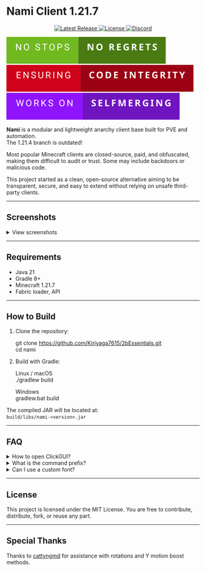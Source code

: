 # Nami Client 1.21.7

<p align="center">
  <a href="https://github.com/Kiriyaga7615/2bEssentials/releases">
    <img src="https://img.shields.io/github/v/release/Kiriyaga7615/2bEssentials?color=blue&label=Latest%20Release" alt="Latest Release" />
  </a>
  <a href="https://github.com/Kiriyaga7615/2bEssentials/blob/master/LICENSE">
    <img src="https://img.shields.io/github/license/Kiriyaga7615/2bEssentials?color=blue" alt="License" />
  </a>
  <a href="https://discord.gg/qy3eS42beW">
    <img src="https://img.shields.io/discord/your_discord_id_here?color=7289DA&label=Discord" alt="Discord" />
  </a>
</p>

![# badge](no-stops-no-regrets.svg)
![# badge](ensuring-code-integrity.svg)
![# badge](works-on-selfmerging.svg)


**Nami** is a modular and lightweight anarchy client base built for PVE and automation.  
The 1.21.4 branch is outdated!

Most popular Minecraft clients are closed-source, paid, and obfuscated, making them difficult to audit or trust. Some may include backdoors or malicious code.

This project started as a clean, open-source alternative aiming to be transparent, secure, and easy to extend without relying on unsafe third-party clients.

---

## Screenshots

<details>
<summary>View screenshots</summary>

<img width="100%" alt="Nami Client screenshot 1" src="https://github.com/user-attachments/assets/8bbe39b3-0ef0-4f38-94d2-f81df402f005" />  
<img width="100%" alt="Nami Client screenshot 2" src="https://github.com/user-attachments/assets/71a79d90-b439-490c-8f92-969cd7f2adeb" />

</details>

---

## Requirements

- Java 21  
- Gradle 8+  
- Minecraft 1.21.7  
- Fabric loader, API

---

## How to Build

1. Clone the repository:

    git clone https://github.com/Kiriyaga7615/2bEssentials.git  
    cd nami

2. Build with Gradle:

    Linux / macOS  
    ./gradlew build

    Windows  
    gradlew.bat build

The compiled JAR will be located at:  
`build/libs/nami-<version>.jar`

---

## FAQ

<details>
<summary>How to open ClickGUI?</summary>

ClickGUI is not bound by default. Use the command:  
`-bind clickgui KEY`  
to bind it to your preferred key.

</details>

<details>
<summary>What is the command prefix?</summary>

The default command prefix is `-`.

</details>

<details>
<summary>Can I use a custom font?</summary>

Please use the Caxton mod instead of the built-in client font renderers.

</details>

---

## License

This project is licensed under the MIT License. You are free to contribute, distribute, fork, or reuse any part.

---

## Special Thanks

Thanks to [cattyngmd](https://github.com/cattyngmd) for assistance with rotations and Y motion boost methods.
